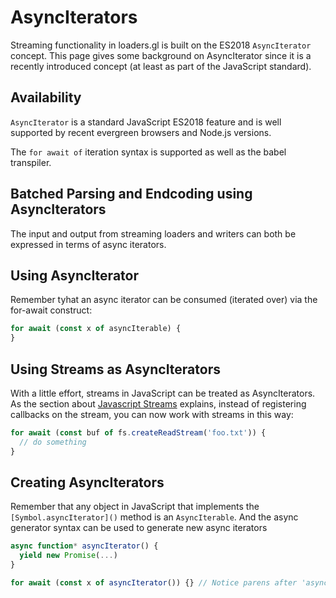 # AsyncIterators

Streaming functionality in loaders.gl is built on the ES2018 `AsyncIterator` concept. This page gives some background on AsyncIterator since it is a recently introduced concept (at least as part of the JavaScript standard).

## Availability

`AsyncIterator` is a standard JavaScript ES2018 feature and is well supported by recent evergreen browsers and Node.js versions.

The `for await of` iteration syntax is supported as well as the babel transpiler.

## Batched Parsing and Endcoding using AsyncIterators

The input and output from streaming loaders and writers can both be expressed in terms of async iterators.

## Using AsyncIterator

Remember tyhat an async iterator can be consumed (iterated over) via the for-await construct:

```js
for await (const x of asyncIterable) {
}
```

## Using Streams as AsyncIterators

With a little effort, streams in JavaScript can be treated as AsyncIterators. As the section about [Javascript Streams](docs/developer-guide/streams.md) explains, instead of registering callbacks on the stream, you can now work with streams in this way:

```js
for await (const buf of fs.createReadStream('foo.txt')) {
  // do something
}
```

## Creating AsyncIterators

Remember that any object in JavaScript that implements the `[Symbol.asyncIterator]()` method is an `AsyncIterable`. And the async generator syntax can be used to generate new async iterators

```js
async function* asyncIterator() {
  yield new Promise(...)
}

for await (const x of asyncIterator()) {} // Notice parens after 'asyncIterator'
```
